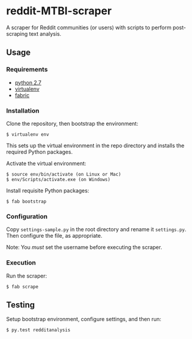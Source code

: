 # reddit-MTBI-scraper

A scraper for Reddit communities (or users) with scripts to perform post-scraping text analysis.

## Usage

### Requirements

- [python 2.7](https://www.python.org/)
- [virtualenv](https://pypi.python.org/pypi/virtualenv)
- [fabric](http://fabfile.org/)

### Installation

Clone the repository, then bootstrap the environment:

    $ virtualenv env

This sets up the virtual environment in the repo directory and installs the required Python packages.

Activate the virtual environment:

    $ source env/bin/activate (on Linux or Mac)
    $ env/Scripts/activate.exe (on Windows)

Install requisite Python packages:

    $ fab bootstrap

### Configuration

Copy `settings-sample.py` in the root directory and rename it `settings.py`. Then configure the file, as appropriate.

Note: You *must* set the username before executing the scraper.

### Execution

Run the scraper:

    $ fab scrape


## Testing

Setup bootstrap environment, configure settings, and then run:

    $ py.test redditanalysis
